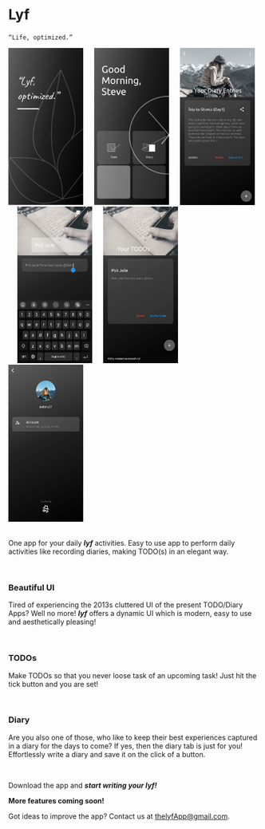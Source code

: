# Lyf
`“Life, optimized.”`

<div>
    <img src="readmeAssets/ds1.png" width=150> &emsp;
    <img src="readmeAssets/ds2.png" width=150> &emsp;
    <img src="readmeAssets/ds3.jpg" width=150 height=314.57> &emsp;
    <img src="readmeAssets/ds4.jpg" width=150 height=314.57> &emsp;
    <img src="readmeAssets/ds5.jpg" width=150 height=314.57> &emsp;
    <img src="readmeAssets/ds6.jpg" width=150 height=314.57> &emsp;
</div>
</br>

One app for your daily _**lyf**_ activities. Easy to use app to perform daily activities like recording diaries, making TODO(s) in an elegant way.
<!-- and also record your health stats -->
</br>

### Beautiful UI
Tired of experiencing the 2013s cluttered UI of the present TODO/Diary Apps? Well no more! _**lyf**_ offers a dynamic UI which is modern, easy to use and aesthetically pleasing!

</br>

### TODOs
Make TODOs so that you never loose task of an upcoming task! Just hit the tick button and you are set!

</br>

### Diary
Are you also one of those, who like to keep their best experiences captured in a diary for the days to come? If yes, then the diary tab is just for you! Effortlessly write a diary and save it on the click of a button.

</br>

Download the app and _**start writing your lyf!**_

**More features coming soon!** 

Got ideas to improve the app? Contact us at thelyfApp@gmail.com.